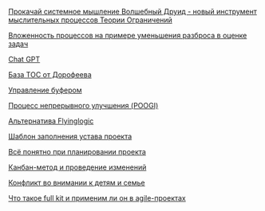 [Прокачай системное мышление Волшебный Друид - новый инструмент мыслительных процессов Теории Ограничений](Прокачай%20системное%20мышление%20Волшебный%20Друид%20-%20новый%20инструмент%20мыслительных%20процессов%20Теории%20Ограничений.md)

[Вложенность процессов на примере уменьшения разброса в оценке задач](posts/Вложенность%20процессов%20на%20примере%20уменьшения%20разброса%20в%20оценке%20задач.md)

[Chat GPT](posts/Chat%20GPT.md)

[База TOC от Дорофеева](База%20TOC%20от%20Дорофеева.md)

[Управление буфером](posts/%D0%A3%D0%BF%D1%80%D0%B0%D0%B2%D0%BB%D0%B5%D0%BD%D0%B8%D0%B5%20%D0%B1%D1%83%D1%84%D0%B5%D1%80%D0%BE%D0%BC%20(buffer%20management%20%E2%80%93%20BM).md)

[Процесс непрерывного улучшения (POOGI)](posts/%D0%9F%D1%80%D0%BE%D1%86%D0%B5%D1%81%D1%81%20%D0%BD%D0%B5%D0%BF%D1%80%D0%B5%D1%80%D1%8B%D0%B2%D0%BD%D0%BE%D0%B3%D0%BE%20%D1%83%D0%BB%D1%83%D1%87%D1%88%D0%B5%D0%BD%D0%B8%D1%8F%20(POOGI).md)

[Альтернатива Flyinglogic](posts/%D0%90%D0%BB%D1%8C%D1%82%D0%B5%D1%80%D0%BD%D0%B0%D1%82%D0%B8%D0%B2%D0%B0%20Flyinglogic.md)

[Шаблон заполнения устава проекта](posts/Шаблон%20заполнения%20устава%20проекта.md)

[Всё понятно при планировании проекта](posts/Всё%20понятно%20при%20планировании%20проекта.md)

[Канбан-метод и проведение изменений](posts/Канбан-метод%20и%20проведение%20изменений.md)

[Конфликт во внимании к детям и семье](posts/Конфликт%20во%20внимании%20к%20детям%20и%20семье.md)

[Что такое full kit и применим ли он в agile-проектах](posts/Что%20такое%20full%20kit%20и%20применим%20ли%20он%20в%20agile-проектах.md)

